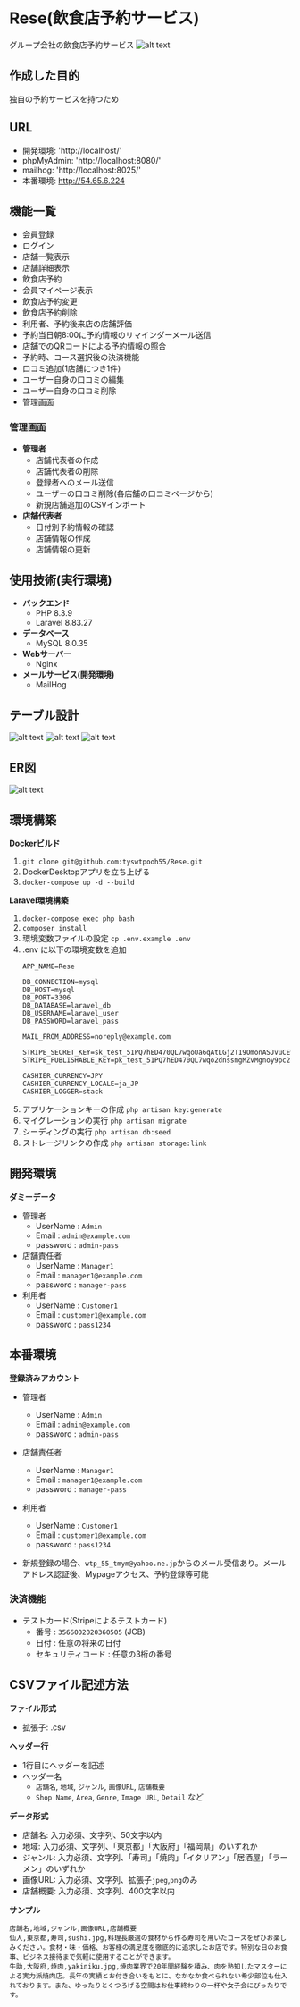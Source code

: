 # Rese(飲食店予約サービス)
グループ会社の飲食店予約サービス
![alt text](stamping.rese.png)

## 作成した目的
独自の予約サービスを持つため

## URL
 - 開発環境: 'http://localhost/'
 - phpMyAdmin: 'http://localhost:8080/'
 - mailhog: 'http://localhost:8025/'
 - 本番環境: http://54.65.6.224

## 機能一覧
 - 会員登録
 - ログイン
 - 店舗一覧表示
 - 店舗詳細表示
 - 飲食店予約
 - 会員マイページ表示
 - 飲食店予約変更
 - 飲食店予約削除
 - 利用者、予約後来店の店舗評価
 - 予約当日朝8:00に予約情報のリマインダーメール送信
 - 店舗でのQRコードによる予約情報の照合
 - 予約時、コース選択後の決済機能
 - 口コミ追加(1店舗につき1件)
 - ユーザー自身の口コミの編集
 - ユーザー自身の口コミ削除
 - 管理画面

### 管理画面
 - **管理者**
    - 店舗代表者の作成
    - 店舗代表者の削除
    - 登録者へのメール送信
    - ユーザーの口コミ削除(各店舗の口コミページから)
    - 新規店舗追加のCSVインポート
 - **店舗代表者**
    - 日付別予約情報の確認
    - 店舗情報の作成
    - 店舗情報の更新


## 使用技術(実行環境)
 - **バックエンド**
    - PHP 8.3.9
    - Laravel 8.83.27
 - **データベース**
    - MySQL 8.0.35
 - **Webサーバー**
    - Nginx
 - **メールサービス(開発環境)**
    - MailHog

## テーブル設計
![alt text](tables1.rese.png)
![alt text](tables2.rese.png)
![alt text](tables3.rese.png)

## ER図
![alt text](reseer.png)

## 環境構築
**Dockerビルド**
1. `git clone git@github.com:tyswtpooh55/Rese.git`
2. DockerDesktopアプリを立ち上げる
3. `docker-compose up -d --build`

**Laravel環境構築**
1. `docker-compose exec php bash`
2. `composer install`
3. 環境変数ファイルの設定
    `cp .env.example .env`
4. .env に以下の環境変数を追加
    ```
    APP_NAME=Rese

    DB_CONNECTION=mysql
    DB_HOST=mysql
    DB_PORT=3306
    DB_DATABASE=laravel_db
    DB_USERNAME=laravel_user
    DB_PASSWORD=laravel_pass

    MAIL_FROM_ADDRESS=noreply@example.com

    STRIPE_SECRET_KEY=sk_test_51PQ7hED470QL7wqoUa6qAtLGj2T19OmonASJvuCEw9J8Dmq8ElHGpoIBHupOJNsYtooyZ2lZFJ011oVJWjrsr9Uf00qxw74uER
    STRIPE_PUBLISHABLE_KEY=pk_test_51PQ7hED470QL7wqo2dnssmgMZvMgnoy9pc2x6qMtMZOJ0NeZb6MKyiPE94cELQecfK4sJlmJo0kD7Ti2D5tYV12w00CXHwcSIN

    CASHIER_CURRENCY=JPY
    CASHIER_CURRENCY_LOCALE=ja_JP
    CASHIER_LOGGER=stack
    ```
5. アプリケーションキーの作成
    `php artisan key:generate`
6. マイグレーションの実行
    `php artisan migrate`
7. シーディングの実行
    `php artisan db:seed`
8. ストレージリンクの作成
    `php artisan storage:link`

## 開発環境
**ダミーデータ**
 - 管理者
    - UserName : `Admin`
    - Email : `admin@example.com`
    - password : `admin-pass`
 - 店舗責任者
    - UserName : `Manager1`
    - Email : `manager1@example.com`
    - password : `manager-pass`
 - 利用者
    - UserName : `Customer1`
    - Email : `customer1@example.com`
    - password : `pass1234`

## 本番環境
**登録済みアカウント**
 - 管理者
    - UserName : `Admin`
    - Email : `admin@example.com`
    - password : `admin-pass`
 - 店舗責任者
    - UserName : `Manager1`
    - Email : `manager1@example.com`
    - password : `manager-pass`
 - 利用者
    - UserName : `Customer1`
    - Email : `customer1@example.com`
    - password : `pass1234`

 - 新規登録の場合、`wtp_55_tmym@yahoo.ne.jp`からのメール受信あり。メールアドレス認証後、Mypageアクセス、予約登録等可能

### 決済機能
 - テストカード(Stripeによるテストカード)
    - 番号 : `3566002020360505` (JCB)
    - 日付 : 任意の将来の日付
    - セキュリティコード : 任意の3桁の番号

## CSVファイル記述方法
**ファイル形式**
- 拡張子: .csv

**ヘッダー行**
- 1行目にヘッダーを記述
- ヘッダー名
  - `店舗名`, `地域`, `ジャンル`, `画像URL`, `店舗概要`
  - `Shop Name`, `Area`, `Genre`, `Image URL`, `Detail`  など

**データ形式**
- 店舗名: 入力必須、文字列、50文字以内
- 地域: 入力必須、文字列、「東京都」「大阪府」「福岡県」のいずれか
- ジャンル: 入力必須、文字列、「寿司」「焼肉」「イタリアン」「居酒屋」「ラーメン」のいずれか
- 画像URL: 入力必須、文字列、拡張子`jpeg`,`png`のみ
- 店舗概要: 入力必須、文字列、400文字以内

**サンプル**
```
店舗名,地域,ジャンル,画像URL,店舗概要
仙人,東京都,寿司,sushi.jpg,料理長厳選の食材から作る寿司を用いたコースをぜひお楽しみください。食材・味・価格、お客様の満足度を徹底的に追求したお店です。特別な日のお食事、ビジネス接待まで気軽に使用することができます。
牛助,大阪府,焼肉,yakiniku.jpg,焼肉業界で20年間経験を積み、肉を熟知したマスターによる実力派焼肉店。長年の実績とお付き合いをもとに、なかなか食べられない希少部位も仕入れております。また、ゆったりとくつろげる空間はお仕事終わりの一杯や女子会にぴったりです。
```



